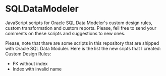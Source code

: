# SQLDataModeler
JavaScript scripts for Oracle SQL Data Modeler's custom design rules, custom transformation and custom reports.
Please, fell free to send your comments on these scripts and suggestions to new ones.

Please, note that thare are some scripts in this repository that are shipped with Oracle SQL Data Moduler. 
Here is the list the new sripts that I created:
Custom Design Rules:
- FK without index
- Index with invalid name

